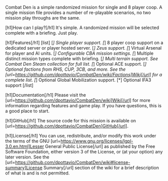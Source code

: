 Combat Den is a simple randomized mission for single and 8 player coop.  A single mission file provides a number of re-playable scenarios, no two mission play throughs are the same.

[h1]How can I play?[/h1]
It's simple.  A randomized mission will be selected complete with a briefing.  Just play.

[h1]Features[/h1]
[list]
[*] Single player support.
[*] 8 player coop support on a dedicated server or player hosted server.
[*] Zeus support.
[*] Virtual Arsenal for player and AI units.
[*] Configurable CBA mission settings.
[*] Multiple distinct mission types complete with briefing.
[*] Multi terrain support.  See Combat Den Steam collection for full list.
[*] Optional ACE support.
[*] Optional factions from RHS, CUP, 3CB, and more.  See the [url=https://github.com/dpottavio/CombatDen/wiki/Factions]Wiki[/url] for a complete list.
[*] Optional Global Mobilization support.
[*] Optional IFA3 support
[/list]

[h1]Documentation[/h1]
Please visit the [url=https://github.com/dpottavio/CombatDen/wiki]Wiki[/url] for more information regarding features and game play.  If you have questions, this is a good place to start.

[h1]GitHub[/h1]
The source code for this mission is available on [url=https://github.com/dpottavio/CombatDen]GitHub[/url].

[h1]License[/h1]
You can use, redistribute, and/or modify this work under the terms of the GNU  [url=https://www.gnu.org/licenses/lgpl-3.0.en.html]Lesser General Public License[/url] as published by the Free Software Foundation, either version 3 of the License, or (at your option) any later version.  See the [url=https://github.com/dpottavio/CombatDen/wiki#license-summary]License Summary[/url] section of the wiki for a brief description of what is and is not permitted.
